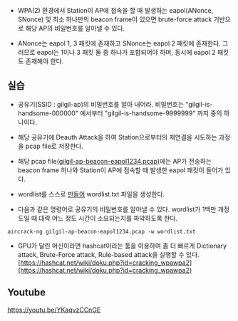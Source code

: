 * WPA(2) 환경에서 Station이 AP에 접속을 할 때 발생하는 eapol(ANonce, SNonce) 및 최소 하나만의 beacon frame이 있으면 brute-force attack 기반으로 해당 AP의 비밀번호를 알아낼 수 있다.

* ANonce는 eapol 1, 3 패킷에 존재하고 SNonce는 eapol 2 패킷에 존재한다. 그러므로 eapol는 1이나 3 패킷 둘 중 하나가 포함되어야 하며, 동시에 eapol 2 패킷도 존재해야 한다.

## 실습
* 공유기(SSID : gilgil-ap)의 비밀번호를 알아 내어라. 비밀번호는 "gilgil-is-handsome-000000" 에서부터 "gilgil-is-handsome-9999999" 까지 중의 하나이다.

* 해당 공유기에 Deauth Attack을 하여 Station으로부터의 재연결을 시도하는 과정을 pcap file로 저장한다.

* 해당 pcap file[(gilgil-ap-beacon-eapol1234.pcap)](gilgil-ap-beacon-eapol1234.pcap)에는 AP가 전송하는 beacon frame 하나와 Station이 AP에 접속할 때 발생한 eapol 패킷이 들어가 있다.

* wordlist를 스스로 [만들어](create-dictionary.cpp) wordlist.txt 파일을 생성한다.

* 다음과 같은 명령어로 공유기의 비밀번호를 알아낼 수 있다. wordlist가 1백만 개정도일 때 대략 어느 정도 시간이 소요되는지를 파악하도록 한다.

```
aircrack-ng gilgil-ap-beacon-eapol1234.pcap -w wordlist.txt 
```

* GPU가 달린 머신이라면 hashcat이라는 툴을 이용하여 좀 더 빠르게 Dictionary attack, Brute-Force attack, Rule-based attack을 실행할 수 있다.  
[https://hashcat.net/wiki/doku.php?id=cracking_wpawpa2](https://hashcat.net/wiki/doku.php?id=cracking_wpawpa2)


## Youtube
https://youtu.be/YKaqvzCCnGE